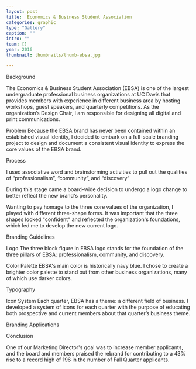 ```yaml
---
layout: post
title:  Economics & Business Student Association
categories: graphic
type: "Gallery"
caption: ""
intro: ""
team: []
year: 2016
thumbnail: thumbnails/thumb-ebsa.jpg

---
```

Background

The Economics & Business Student Association (EBSA) is one of the largest undergraduate professional business organizations at UC Davis that provides members with experience in different business area by hosting workshops, guest speakers, and quarterly competitions. As the organization’s Design Chair, I am responsible for designing all digital and print communications.

Problem
Because the EBSA brand has never been contained within an established visual identity, I decided to embark on a full-scale branding project to design and document a consistent visual identity to express the core values of the EBSA brand.

Process

I used associative word and brainstorming activities to pull out the qualities of “professionalism”, “community”, and “discovery”

During this stage came a board-wide decision to undergo a logo change to better reflect the new brand's personality.

Wanting to pay homage to the three core values of the organization, I played with different three-shape forms. It was important that the three shapes looked "confident" and reflected the organization's foundations, which led me to develop the new current logo.

Branding Guidelines

Logo
The three block figure in EBSA logo stands for the foundation of the three pillars of EBSA: professionalism, community, and discovery.

Color Palette
EBSA's main color is historically navy blue. I chose to create a brighter color palette to stand out from other business organizations, many of which use darker colors.

Typography

Icon System
Each quarter, EBSA has a theme: a different field of business. I developed a system of icons for each quarter with the purpose of educating both prospective and current members about that quarter’s business theme.

Branding Applications

Conclusion

One of our Marketing Director's goal was to increase member applicants, and the board and members praised the rebrand for contributing to a 43% rise to a record high of 196 in the number of Fall Quarter applicants.
